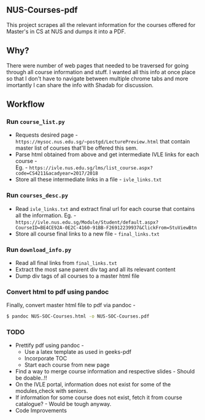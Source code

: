 ## NUS-Courses-pdf

This project scrapes all the relevant information for the courses offered for Master's in CS at NUS and dumps it into a PDF.

## Why?

There were number of web pages that needed to be traversed for going through all course information and stuff.
I wanted all this info at once place so that I don't have to navigate between multiple chrome tabs and more imortantly I can share the info with Shadab for discussion.


## Workflow

### Run `course_list.py`

* Requests desired page - `https://mysoc.nus.edu.sg/~postgd/LecturePreview.html` that contain master list of courses that'll be offered this sem.
* Parse html obtained from above and get intermediate IVLE links for each course -  
Eg. - `https://ivle.nus.edu.sg/lms/list_course.aspx?code=CS4211&acadyear=2017/2018`
* Store all these intermediate links in a file - `ivle_links.txt`


### Run `courses_desc.py`

* Read `ivle_links.txt` and extract final url for each course that contains all the information.
Eg. - `https://ivle.nus.edu.sg/Module/Student/default.aspx?CourseID=BE4CE92A-0E2C-4160-91BB-F26912239937&ClickFrom=StuViewBtn`
* Store all course final links to a new file - `final_links.txt`

### Run `download_info.py`

* Read all final links from `final_links.txt`
* Extract the most sane parent div tag and all its relevant content
* Dump div tags of all courses to a master html file


### Convert html to pdf using pandoc

Finally, convert master html file to pdf via pandoc -

```bash
$ pandoc NUS-SOC-Courses.html -o NUS-SOC-Courses.pdf
```


### TODO

* Prettify pdf using pandoc -
    * Use a latex template as used in geeks-pdf
    * Incorporate TOC
    * Start each course from new page
* Find a way to merge course information and respective slides - Should be doable..!!
* On the IVLE portal, information does not exist for some of the modules,check with seniors.
* If information for some course does not exist, fetch it from course catalogue? - Would be tough anyway.
* Code Improvements

